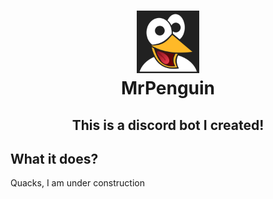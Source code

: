 <h1 align = "center"><img src="https://github.com/ArshpreetS/MrPenguin/blob/main/Happy-Penguin-Avatar.png" alt="Penguin" width="100" height="100" /><br>MrPenguin</h1>

## <p align = "center">This is a discord bot I created!</p>

## What it does?
Quacks, I am under construction
